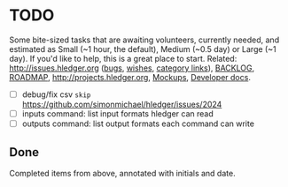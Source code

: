 # TODO

Some bite-sized tasks that are awaiting volunteers,
currently needed,
and estimated as Small (~1 hour, the default), Medium (~0.5 day) or Large (~1 day).
If you'd like to help, this is a great place to start.
Related:
<http://issues.hledger.org> ([bugs](http://bugs.hledger.org), [wishes](http://wishes.hledger.org), [category links](https://hledger.org/ISSUES.html#open-issues)),
[BACKLOG](BACKLOG.md),
[ROADMAP](ROADMAP.md),
<http://projects.hledger.org>,
[Mockups](mockups.md),
[Developer docs](dev.md).

- [ ] debug/fix csv `skip` <https://github.com/simonmichael/hledger/issues/2024>
- [ ] inputs command: list input formats hledger can read
- [ ] outputs command: list output formats each command can write

## Done
Completed items from above, annotated with initials and date.

